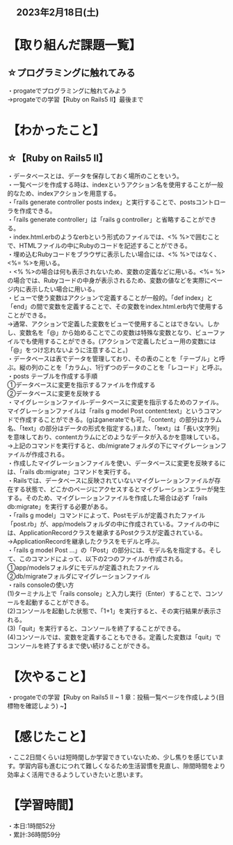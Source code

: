 ## 　2023年2月18日(土)
# 【取り組んだ課題一覧】
## ☆プログラミングに触れてみる
・progateでプログラミングに触れてみよう  
→progateでの学習【Ruby on Rails5 II】最後まで
# 【わかったこと】
## ☆【Ruby on Rails5 II】
・データベースとは、データを保存しておく場所のことをいう。  
・一覧ページを作成する時は、indexというアクション名を使用することが一般的なため、indexアクションを用意する。  
・「rails generate controller posts index」と実行することで、postsコントローラを作成できる。  
・「rails generate controller」は「rails g controller」と省略することができる。  
・index.html.erbのようなerbという形式のファイルでは、<% %>で囲むことで、HTMLファイルの中にRubyのコードを記述することができる。  
・埋め込むRubyコードをブラウザに表示したい場合には、<% %>ではなく、<%= %>を用いる。  
・<% %>の場合は何も表示されないため、変数の定義などに用いる。<%= %>の場合では、Rubyコードの中身が表示されるため、変数の値などを実際にページ内に表示したい場合に用いる。  
・ビューで使う変数はアクションで定義することが一般的。「def index」と「end」の間で変数を定義することで、その変数をindex.html.erb内で使用することができる。  
→通常、アクションで定義した変数をビューで使用することはできない。しかし、変数名を「@」から始めることでこの変数は特殊な変数となり、ビューファイルでも使用することができる。(アクションで定義したビュー用の変数には「@」をつけ忘れないように注意すること。)  
・データベースは表でデータを管理しており、その表のことを「テーブル」と呼ぶ。縦の列のことを「カラム」、1行ずつのデータのことを「レコード」と呼ぶ。  
・posts テーブルを作成する手順  
  ①データベースに変更を指示するファイルを作成する  
  ②データベースに変更を反映する  
・マイグレーションファイル-データベースに変更を指示するためのファイル。マイグレーションファイルは「rails g model Post content:text」というコマンドで作成することができる。(gはganerateでも可。「content」の部分はカラム名、「text」の部分はデータの形式を指定する。)また、「text」は「長い文字列」を意味しており、contentカラムにどのようなデータが入るかを意味している。  
→上記のコマンドを実行すると、db/migrateフォルダの下にマイグレーションファイルが作成される。  
・作成したマイグレーションファイルを使い、データベースに変更を反映するには、「rails db:migrate」コマンドを実行する。  
・Railsでは、データベースに反映されていないマイグレーションファイルが存在する状態で、どこかのページにアクセスするとマイグレーションエラーが発生する。そのため、マイグレーションファイルを作成した場合は必ず「rails db:migrate」を実行する必要がある。  
・「rails g model」コマンドによって、Postモデルが定義されたファイル「post.rb」が、app/modelsフォルダの中に作成されている。ファイルの中には、ApplicationRecordクラスを継承するPostクラスが定義されている。  
→ApplicationRecordを継承したクラスをモデルと呼ぶ。  
・「rails g model Post ...」の「Post」の部分には、モデル名を指定する。そして、このコマンドによって、以下の2つのファイルが作成される。  
  ①app/modelsフォルダにモデルが定義されたファイル  
  ②db/migrateフォルダにマイグレーションファイル  
・rails consoleの使い方  
(1)ターミナル上で「rails console」と入力し実行（Enter）することで、コンソールを起動することができる。  
(2)コンソールを起動した状態で、「1+1」を実行すると、その実行結果が表示される。  
(3)「quit」を実行すると、コンソールを終了することができる。  
(4)コンソールでは、変数を定義することもできる。定義した変数は「quit」でコンソールを終了するまで使い続けることができる。  


# 【次やること】
・progateでの学習【Ruby on Rails5 II ~  1 章：投稿一覧ページを作成しよう(目標物を確認しよう) ~】
# 【感じたこと】
・ここ2日間くらいは短時間しか学習できていないため、少し焦りを感じています。学習内容も進むにつれて難しくなるため生活習慣を見直し、隙間時間をより効率よく活用できるようしていきたいと思います。
# 【学習時間】
・本日:1時間52分  
・累計:36時間59分
